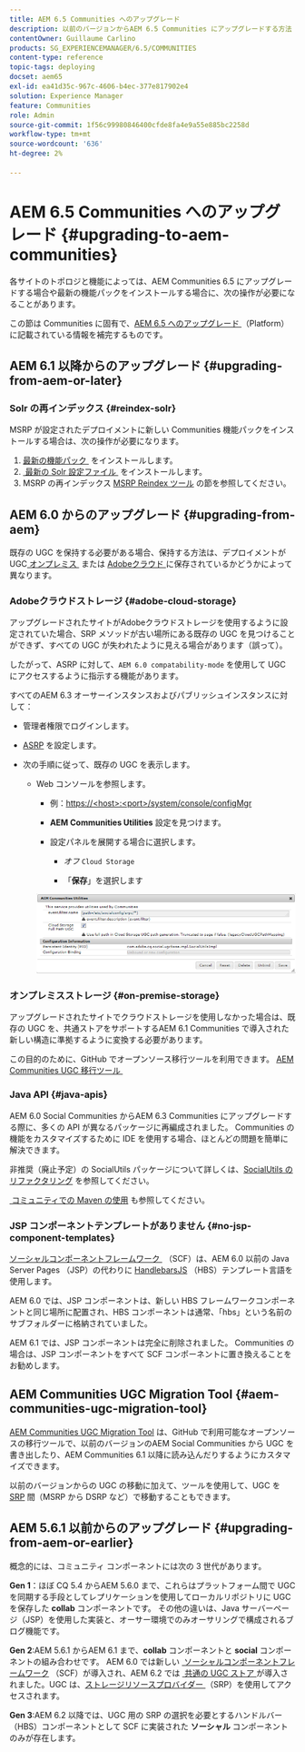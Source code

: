 ```yaml
---
title: AEM 6.5 Communities へのアップグレード
description: 以前のバージョンからAEM 6.5 Communities にアップグレードする方法
contentOwner: Guillaume Carlino
products: SG_EXPERIENCEMANAGER/6.5/COMMUNITIES
content-type: reference
topic-tags: deploying
docset: aem65
exl-id: ea41d35c-967c-4606-b4ec-377e817902e4
solution: Experience Manager
feature: Communities
role: Admin
source-git-commit: 1f56c99980846400cfde8fa4e9a55e885bc2258d
workflow-type: tm+mt
source-wordcount: '636'
ht-degree: 2%

---
```


# AEM 6.5 Communities へのアップグレード {#upgrading-to-aem-communities}

各サイトのトポロジと機能によっては、AEM Communities 6.5 にアップグレードする場合や最新の機能パックをインストールする場合に、次の操作が必要になることがあります。

この節は Communities に固有で、[AEM 6.5 へのアップグレード &#x200B;](/help/sites-deploying/upgrade.md) （Platform）に記載されている情報を補完するものです。

## AEM 6.1 以降からのアップグレード {#upgrading-from-aem-or-later}

### Solr の再インデックス {#reindex-solr}

MSRP が設定されたデプロイメントに新しい Communities 機能パックをインストールする場合は、次の操作が必要になります。

1. [&#x200B; 最新の機能パック &#x200B;](/help/communities/deploy-communities.md#latestfeaturepack) をインストールします。
1. [&#x200B; 最新の Solr 設定ファイル &#x200B;](/help/communities/msrp.md#upgrading) をインストールします。
1. MSRP の再インデックス
[MSRP Reindex ツール &#x200B;](/help/communities/msrp.md#msrp-reindex-tool) の節を参照してください。

## AEM 6.0 からのアップグレード {#upgrading-from-aem}

既存の UGC を保持する必要がある場合、保持する方法は、デプロイメントが UGC[&#x200B; オンプレミス &#x200B;](#on-premise-storage) または [Adobeクラウド &#x200B;](#adobe-cloud-storage) に保存されているかどうかによって異なります。

### Adobeクラウドストレージ {#adobe-cloud-storage}

アップグレードされたサイトがAdobeクラウドストレージを使用するように設定されていた場合、SRP メソッドが古い場所にある既存の UGC を見つけることができず、すべての UGC が失われたように見える場合があります（誤って）。

したがって、ASRP に対して、`AEM 6.0 compatability-mode` を使用して UGC にアクセスするように指示する機能があります。

すべてのAEM 6.3 オーサーインスタンスおよびパブリッシュインスタンスに対して：

* 管理者権限でログインします。
* [ASRP](/help/communities/asrp.md) を設定します。
* 次の手順に従って、既存の UGC を表示します。

   * Web コンソールを参照します。

      * 例：[https://&lt;host>:&lt;port>/system/console/configMgr](https://localhost:4502/system/console/configMgr)

      * **AEM Communities Utilities** 設定を見つけます。
      * 設定パネルを展開する場合に選択します。

         * *オフ* `Cloud Storage`

         * 「**保存**」を選択します

     ![&#x200B; ユーティリティ &#x200B;](assets/utilities.png)

### オンプレミスストレージ {#on-premise-storage}

アップグレードされたサイトでクラウドストレージを使用しなかった場合は、既存の UGC を、共通ストアをサポートするAEM 6.1 Communities で導入された新しい構造に準拠するように変換する必要があります。

この目的のために、GitHub でオープンソース移行ツールを利用できます。
[AEM Communities UGC 移行ツール &#x200B;](https://github.com/Adobe-Marketing-Cloud/communities-ugc-migration)

### Java API {#java-apis}

AEM 6.0 Social Communities からAEM 6.3 Communities にアップグレードする際に、多くの API が異なるパッケージに再編成されました。 Communities の機能をカスタマイズするために IDE を使用する場合、ほとんどの問題を簡単に解決できます。

非推奨（廃止予定）の SocialUtils パッケージについて詳しくは、[SocialUtils のリファクタリング &#x200B;](/help/communities/socialutils.md) を参照してください。

[&#x200B; コミュニティでの Maven の使用 &#x200B;](/help/communities/maven.md) も参照してください。

### JSP コンポーネントテンプレートがありません {#no-jsp-component-templates}

[&#x200B; ソーシャルコンポーネントフレームワーク &#x200B;](/help/communities/scf.md) （SCF）は、AEM 6.0 以前の Java Server Pages （JSP）の代わりに [HandlebarsJS](https://handlebarsjs.com/) （HBS）テンプレート言語を使用します。

AEM 6.0 では、JSP コンポーネントは、新しい HBS フレームワークコンポーネントと同じ場所に配置され、HBS コンポーネントは通常、「hbs」という名前のサブフォルダーに格納されていました。

AEM 6.1 では、JSP コンポーネントは完全に削除されました。 Communities の場合は、JSP コンポーネントをすべて SCF コンポーネントに置き換えることをお勧めします。

## AEM Communities UGC Migration Tool {#aem-communities-ugc-migration-tool}

[AEM Communities UGC Migration Tool](https://github.com/Adobe-Marketing-Cloud/communities-ugc-migration) は、GitHub で利用可能なオープンソースの移行ツールで、以前のバージョンのAEM Social Communities から UGC を書き出したり、AEM Communities 6.1 以降に読み込んだりするようにカスタマイズできます。

以前のバージョンからの UGC の移動に加えて、ツールを使用して、UGC を [SRP](/help/communities/working-with-srp.md) 間（MSRP から DSRP など）で移動することもできます。

## AEM 5.6.1 以前からのアップグレード {#upgrading-from-aem-or-earlier}

概念的には、コミュニティ コンポーネントには次の 3 世代があります。

**Gen 1**：ほぼ CQ 5.4 からAEM 5.6.0 まで、これらはプラットフォーム間で UGC を同期する手段としてレプリケーションを使用してローカルリポジトリに UGC を保存した **collab** コンポーネントです。 その他の違いは、Java サーバーページ（JSP）を使用した実装と、オーサー環境でのみオーサリングで構成されるブログ機能です。

**Gen 2**:AEM 5.6.1 からAEM 6.1 まで、**collab** コンポーネントと **social** コンポーネントの組み合わせです。 AEM 6.0 では新しい [&#x200B; ソーシャルコンポーネントフレームワーク &#x200B;](/help/communities/scf.md) （SCF）が導入され、AEM 6.2 では [&#x200B; 共通の UGC ストア &#x200B;](/help/communities/working-with-srp.md) が導入されました。UGC は、[&#x200B; ストレージリソースプロバイダー &#x200B;](/help/communities/srp.md) （SRP）を使用してアクセスされます。

**Gen 3**:AEM 6.2 以降では、UGC 用の SRP の選択を必要とするハンドルバー（HBS）コンポーネントとして SCF に実装された **ソーシャル** コンポーネントのみが存在します。
